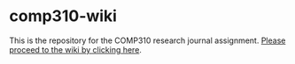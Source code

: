 # comp310-wiki

This is the repository for the COMP310 research journal assignment. [Please proceed to the wiki by clicking here](https://github.com/Falmouth-Games-Academy/comp310-wiki/wiki).
